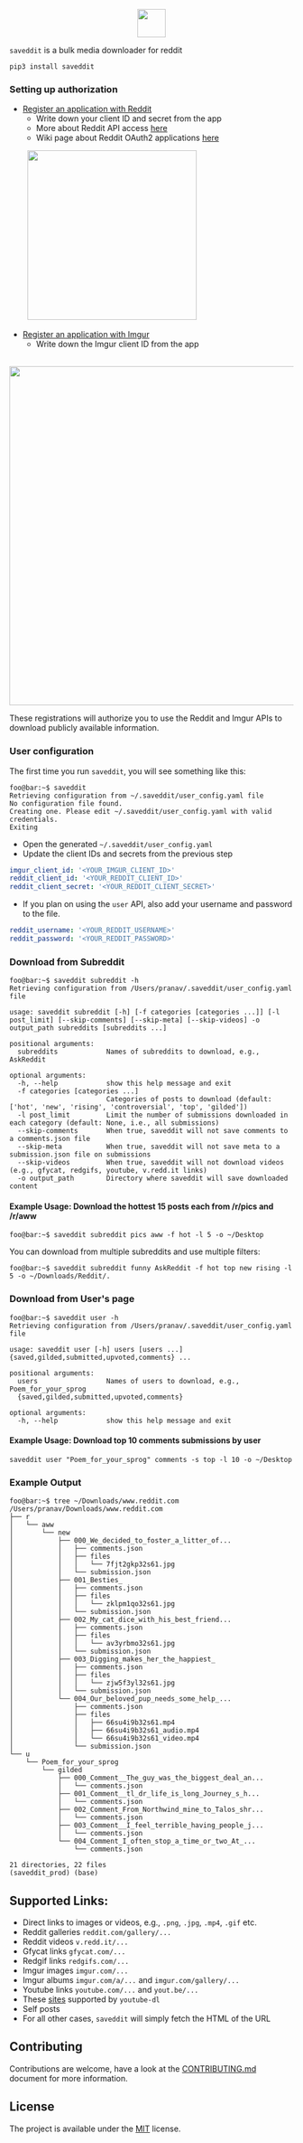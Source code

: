 <p align="center">
  <img height="50" src="images/logo.png"/>
</p>

`saveddit` is a bulk media downloader for reddit

```console
pip3 install saveddit
```

### Setting up authorization

* [Register an application with Reddit](https://ssl.reddit.com/prefs/apps/)
  - Write down your client ID and secret from the app
  - More about Reddit API access [here](https://ssl.reddit.com/wiki/api)
  - Wiki page about Reddit OAuth2 applications [here](https://github.com/reddit-archive/reddit/wiki/OAuth2)

<p align="left">
&nbsp;&nbsp;&nbsp;&nbsp;&nbsp;&nbsp;&nbsp;&nbsp;<img height="300" src="images/reddit_app.png"/>
</p>

* [Register an application with Imgur](https://api.imgur.com/oauth2/addclient)
  - Write down the Imgur client ID from the app

<p align="left">
&nbsp;&nbsp;&nbsp;&nbsp;&nbsp;&nbsp;&nbsp;&nbsp;<img height="600" src="images/imgur_app.png"/>
</p>

These registrations will authorize you to use the Reddit and Imgur APIs to download publicly available information.

### User configuration

The first time you run `saveddit`, you will see something like this:

```console
foo@bar:~$ saveddit
Retrieving configuration from ~/.saveddit/user_config.yaml file
No configuration file found.
Creating one. Please edit ~/.saveddit/user_config.yaml with valid credentials.
Exiting
```

* Open the generated `~/.saveddit/user_config.yaml`
* Update the client IDs and secrets from the previous step

```yaml
imgur_client_id: '<YOUR_IMGUR_CLIENT_ID>'
reddit_client_id: '<YOUR_REDDIT_CLIENT_ID>'
reddit_client_secret: '<YOUR_REDDIT_CLIENT_SECRET>'
```

* If you plan on using the `user` API, also add your username and password to the file.

```yaml
reddit_username: '<YOUR_REDDIT_USERNAME>'
reddit_password: '<YOUR_REDDIT_PASSWORD>'
```

### Download from Subreddit

```console
foo@bar:~$ saveddit subreddit -h
Retrieving configuration from /Users/pranav/.saveddit/user_config.yaml file

usage: saveddit subreddit [-h] [-f categories [categories ...]] [-l post_limit] [--skip-comments] [--skip-meta] [--skip-videos] -o output_path subreddits [subreddits ...]

positional arguments:
  subreddits            Names of subreddits to download, e.g., AskReddit

optional arguments:
  -h, --help            show this help message and exit
  -f categories [categories ...]
                        Categories of posts to download (default: ['hot', 'new', 'rising', 'controversial', 'top', 'gilded'])
  -l post_limit         Limit the number of submissions downloaded in each category (default: None, i.e., all submissions)
  --skip-comments       When true, saveddit will not save comments to a comments.json file
  --skip-meta           When true, saveddit will not save meta to a submission.json file on submissions
  --skip-videos         When true, saveddit will not download videos (e.g., gfycat, redgifs, youtube, v.redd.it links)
  -o output_path        Directory where saveddit will save downloaded content
```

#### Example Usage: Download the hottest 15 posts each from /r/pics and /r/aww

```console
foo@bar:~$ saveddit subreddit pics aww -f hot -l 5 -o ~/Desktop
```

You can download from multiple subreddits and use multiple filters:

```console
foo@bar:~$ saveddit subreddit funny AskReddit -f hot top new rising -l 5 -o ~/Downloads/Reddit/.
```

### Download from User's page

```console
foo@bar:~$ saveddit user -h
Retrieving configuration from /Users/pranav/.saveddit/user_config.yaml file

usage: saveddit user [-h] users [users ...] {saved,gilded,submitted,upvoted,comments} ...

positional arguments:
  users                 Names of users to download, e.g., Poem_for_your_sprog
  {saved,gilded,submitted,upvoted,comments}

optional arguments:
  -h, --help            show this help message and exit
```

#### Example Usage: Download top 10 comments submissions by user

```console
saveddit user "Poem_for_your_sprog" comments -s top -l 10 -o ~/Desktop
```

### Example Output

```console
foo@bar:~$ tree ~/Downloads/www.reddit.com
/Users/pranav/Downloads/www.reddit.com
├── r
│   └── aww
│       └── new
│           ├── 000_We_decided_to_foster_a_litter_of...
│           │   ├── comments.json
│           │   ├── files
│           │   │   └── 7fjt2gkp32s61.jpg
│           │   └── submission.json
│           ├── 001_Besties_
│           │   ├── comments.json
│           │   ├── files
│           │   │   └── zklpm1qo32s61.jpg
│           │   └── submission.json
│           ├── 002_My_cat_dice_with_his_best_friend...
│           │   ├── comments.json
│           │   ├── files
│           │   │   └── av3yrbmo32s61.jpg
│           │   └── submission.json
│           ├── 003_Digging_makes_her_the_happiest_
│           │   ├── comments.json
│           │   ├── files
│           │   │   └── zjw5f3yl32s61.jpg
│           │   └── submission.json
│           └── 004_Our_beloved_pup_needs_some_help_...
│               ├── comments.json
│               ├── files
│               │   ├── 66su4i9b32s61.mp4
│               │   ├── 66su4i9b32s61_audio.mp4
│               │   └── 66su4i9b32s61_video.mp4
│               └── submission.json
└── u
    └── Poem_for_your_sprog
        └── gilded
            ├── 000_Comment__The_guy_was_the_biggest_deal_an...
            │   └── comments.json
            ├── 001_Comment__tl_dr_life_is_long_Journey_s_h...
            │   └── comments.json
            ├── 002_Comment_From_Northwind_mine_to_Talos_shr...
            │   └── comments.json
            ├── 003_Comment__I_feel_terrible_having_people_j...
            │   └── comments.json
            └── 004_Comment_I_often_stop_a_time_or_two_At_...
                └── comments.json

21 directories, 22 files
(saveddit_prod) (base)
```

## Supported Links:

* Direct links to images or videos, e.g., `.png`, `.jpg`, `.mp4`, `.gif` etc.
* Reddit galleries `reddit.com/gallery/...`
* Reddit videos `v.redd.it/...`
* Gfycat links `gfycat.com/...`
* Redgif links `redgifs.com/...`
* Imgur images `imgur.com/...`
* Imgur albums `imgur.com/a/...` and `imgur.com/gallery/...`
* Youtube links `youtube.com/...` and `yout.be/...`
* These [sites](https://ytdl-org.github.io/youtube-dl/supportedsites.html) supported by `youtube-dl`
* Self posts
* For all other cases, `saveddit` will simply fetch the HTML of the URL

## Contributing
Contributions are welcome, have a look at the [CONTRIBUTING.md](CONTRIBUTING.md) document for more information.

## License
The project is available under the [MIT](https://opensource.org/licenses/MIT) license.
